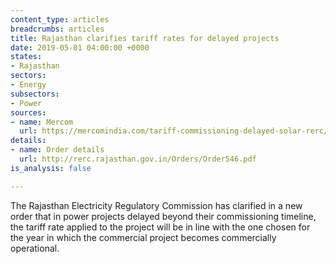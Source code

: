 ```yaml
---
content_type: articles
breadcrumbs: articles
title: Rajasthan clarifies tariff rates for delayed projects
date: 2019-05-01 04:00:00 +0000
states:
- Rajasthan
sectors:
- Energy
subsectors:
- Power
sources:
- name: Mercom
  url: https://mercomindia.com/tariff-commissioning-delayed-solar-rerc/
details:
- name: Order details
  url: http://rerc.rajasthan.gov.in/Orders/Order546.pdf
is_analysis: false

---
```

The Rajasthan Electricity Regulatory Commission has clarified in a new order that in power projects delayed beyond their commissioning timeline, the tariff rate applied to the project will be in line with the one chosen for the year in which the commercial project becomes commercially operational.